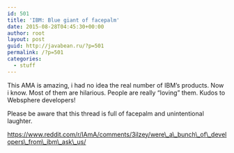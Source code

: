 ```yaml
---
id: 501
title: 'IBM: Blue giant of facepalm'
date: 2015-08-28T04:45:30+00:00
author: root
layout: post
guid: http://javabean.ru/?p=501
permalink: /?p=501
categories:
  - stuff
---
```

This AMA is amazing, i had no idea the real number of IBM&#8217;s products. Now i know. Most of them are hilarious. People are really &#8220;loving&#8221; them. Kudos to Websphere developers! 

Please be aware that this thread is full of facepalm and unintentional laughter.

https://www.reddit.com/r/IAmA/comments/3ilzey/were\_a\_bunch\_of\_developers\_from\_ibm\_ask\_us/